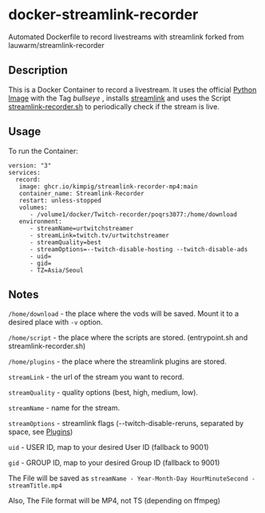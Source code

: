 # docker-streamlink-recorder

Automated Dockerfile to record livestreams with streamlink forked from lauwarm/streamlink-recorder

## Description

This is a Docker Container to record a livestream. It uses the official [Python Image](https://hub.docker.com/_/python) with the Tag *bullseye*  , installs [streamlink](https://github.com/streamlink/streamlink) and uses the Script [streamlink-recorder.sh](https://raw.githubusercontent.com/lauwarm/docker-streamlink-recorder/main/streamlink-recorder.sh) to periodically check if the stream is live.

## Usage

To run the Container:

```
version: "3"
services:
  record:
   image: ghcr.io/kimpig/streamlink-recorder-mp4:main
   container_name: Streamlink-Recorder
   restart: unless-stopped
   volumes:
      - /volume1/docker/Twitch-recorder/poqrs3077:/home/download
   environment:
      - streamName=urtwitchstreamer
      - streamLink=twitch.tv/urtwitchstreamer
      - streamQuality=best
      - streamOptions=--twitch-disable-hosting --twitch-disable-ads
      - uid=
      - gid=
      - TZ=Asia/Seoul
```

## Notes

`/home/download` - the place where the vods will be saved. Mount it to a desired place with `-v` option.

`/home/script` - the place where the scripts are stored. (entrypoint.sh and streamlink-recorder.sh)

`/home/plugins` - the place where the streamlink plugins are stored.

`streamLink` - the url of the stream you want to record.

`streamQuality` - quality options (best, high, medium, low).

`streamName` - name for the stream.

`streamOptions` - streamlink flags (--twitch-disable-reruns, separated by space, see [Plugins](https://streamlink.github.io/plugins.html))

`uid` - USER ID, map to your desired User ID (fallback to 9001)

`gid` - GROUP ID, map to your desired Group ID (fallback to 9001)

The File will be saved as `streamName - Year-Month-Day HourMinuteSecond - streamTitle.mp4`

Also, The File format will be MP4, not TS (depending on ffmpeg)
